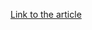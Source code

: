 [Link to the article](https://cybersecuritynews.com/uac-0219-hackers-using-powershell-stealer-wrecksteel/)
